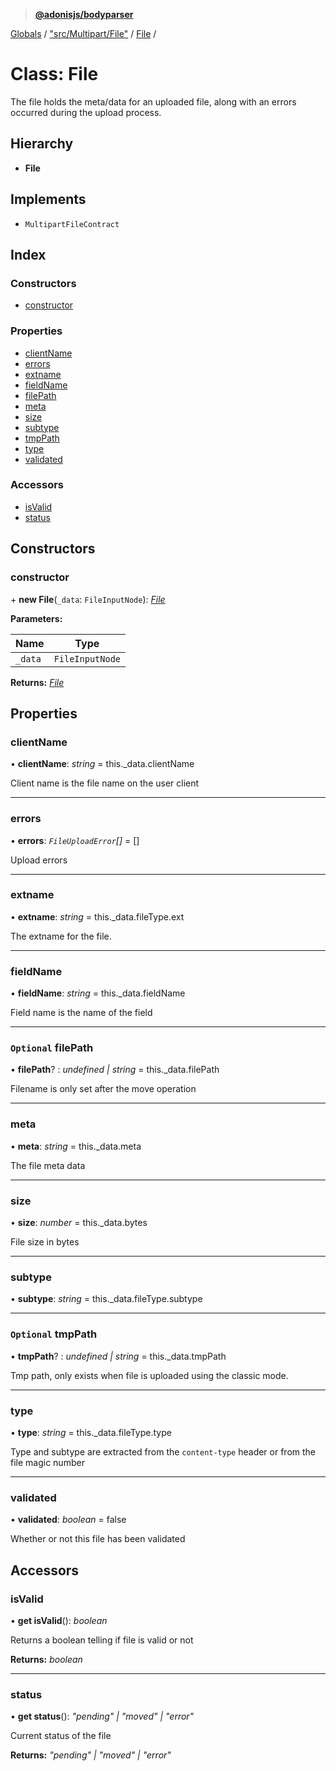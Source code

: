 > **[@adonisjs/bodyparser](../README.md)**

[Globals](../globals.md) / ["src/Multipart/File"](../modules/_src_multipart_file_.md) / [File](_src_multipart_file_.file.md) /

# Class: File

The file holds the meta/data for an uploaded file, along with
an errors occurred during the upload process.

## Hierarchy

* **File**

## Implements

* `MultipartFileContract`

## Index

### Constructors

* [constructor](_src_multipart_file_.file.md#constructor)

### Properties

* [clientName](_src_multipart_file_.file.md#clientname)
* [errors](_src_multipart_file_.file.md#errors)
* [extname](_src_multipart_file_.file.md#extname)
* [fieldName](_src_multipart_file_.file.md#fieldname)
* [filePath](_src_multipart_file_.file.md#optional-filepath)
* [meta](_src_multipart_file_.file.md#meta)
* [size](_src_multipart_file_.file.md#size)
* [subtype](_src_multipart_file_.file.md#subtype)
* [tmpPath](_src_multipart_file_.file.md#optional-tmppath)
* [type](_src_multipart_file_.file.md#type)
* [validated](_src_multipart_file_.file.md#validated)

### Accessors

* [isValid](_src_multipart_file_.file.md#isvalid)
* [status](_src_multipart_file_.file.md#status)

## Constructors

###  constructor

\+ **new File**(`_data`: `FileInputNode`): *[File](_src_multipart_file_.file.md)*

**Parameters:**

Name | Type |
------ | ------ |
`_data` | `FileInputNode` |

**Returns:** *[File](_src_multipart_file_.file.md)*

## Properties

###  clientName

• **clientName**: *string* =  this._data.clientName

Client name is the file name on the user client

___

###  errors

• **errors**: *`FileUploadError`[]* =  []

Upload errors

___

###  extname

• **extname**: *string* =  this._data.fileType.ext

The extname for the file.

___

###  fieldName

• **fieldName**: *string* =  this._data.fieldName

Field name is the name of the field

___

### `Optional` filePath

• **filePath**? : *undefined | string* =  this._data.filePath

Filename is only set after the move operation

___

###  meta

• **meta**: *string* =  this._data.meta

The file meta data

___

###  size

• **size**: *number* =  this._data.bytes

File size in bytes

___

###  subtype

• **subtype**: *string* =  this._data.fileType.subtype

___

### `Optional` tmpPath

• **tmpPath**? : *undefined | string* =  this._data.tmpPath

Tmp path, only exists when file is uploaded using the
classic mode.

___

###  type

• **type**: *string* =  this._data.fileType.type

Type and subtype are extracted from the `content-type`
header or from the file magic number

___

###  validated

• **validated**: *boolean* = false

Whether or not this file has been validated

## Accessors

###  isValid

• **get isValid**(): *boolean*

Returns a boolean telling if file is
valid or not

**Returns:** *boolean*

___

###  status

• **get status**(): *"pending" | "moved" | "error"*

Current status of the file

**Returns:** *"pending" | "moved" | "error"*
